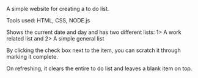A simple website for creating a to do list.

Tools used: HTML, CSS, NODE.js

Shows the current date and day and has two different lists: 1> A work related list and 2> A simple general list

By clicking the check box next to the item, you can scratch it through marking it complete.

On refreshing, it clears the entire to do list and leaves a blank item on top.
